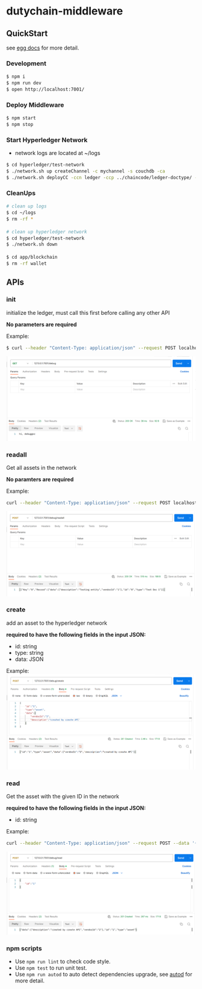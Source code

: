# dutychain-middleware



## QuickStart

<!-- add docs here for user -->

see [egg docs][egg] for more detail.

### Development

```bash
$ npm i
$ npm run dev
$ open http://localhost:7001/
```

### Deploy Middleware

```bash
$ npm start
$ npm stop
```

### Start Hyperledger Network
* network logs are located at ~/logs
```bash
$ cd hyperledger/test-network
$ ./network.sh up createChannel -c mychannel -s couchdb -ca
$ ./network.sh deployCC -ccn ledger -ccp ../chaincode/ledger-doctype/ -ccl javascript -ccep "OR('Org1MSP.peer','Org2MSP.peer')"
```

### CleanUps
```bash
# clean up logs
$ cd ~/logs
$ rm -rf *

# clean up hyperledger network
$ cd hyperledger/test-network
$ ./network.sh down

$ cd app/blockchain
$ rm -rf wallet
```


## APIs

### init
initialize the ledger, must call this first before calling any other API

<B>No parameters are required</B>

Example:
```bash
$ curl --header "Content-Type: application/json" --request POST localhost:7001/debug/init
```
<img src="img/debug.png">

### readall
Get all assets in the network

<B>No paramters are required</B>

Example:
```bash
curl --header "Content-Type: application/json" --request POST localhost:7001/debug/readall
```
<img src="img/readall.png">

### create
add an asset to the hyperledger network

<B>required to have the following fields in the input JSON:</B>
* id: string
* type: string
* data: JSON

Example:
<img src="img/create.png">

### read
Get the asset with the given ID in the network

<B>required to have the following fields in the input JSON:</B>
* id: string

Example:
```bash
curl --header "Content-Type: application/json" --request POST --data '{"id":"1"}'  localhost:7001/debug/read
```
<img src="img/read.png">


### npm scripts

- Use `npm run lint` to check code style.
- Use `npm test` to run unit test.
- Use `npm run autod` to auto detect dependencies upgrade, see [autod](https://www.npmjs.com/package/autod) for more detail.


[egg]: https://eggjs.org